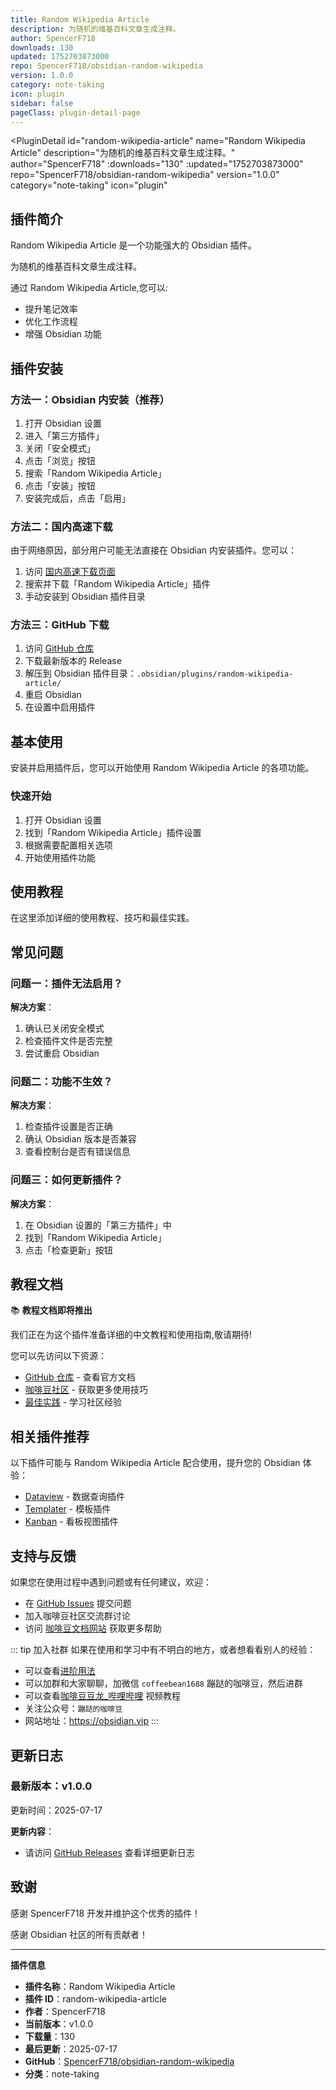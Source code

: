 ```yaml
---
title: Random Wikipedia Article
description: 为随机的维基百科文章生成注释。
author: SpencerF718
downloads: 130
updated: 1752703873000
repo: SpencerF718/obsidian-random-wikipedia
version: 1.0.0
category: note-taking
icon: plugin
sidebar: false
pageClass: plugin-detail-page
---
```


<PluginDetail
  id="random-wikipedia-article"
  name="Random Wikipedia Article"
  description="为随机的维基百科文章生成注释。"
  author="SpencerF718"
  :downloads="130"
  :updated="1752703873000"
  repo="SpencerF718/obsidian-random-wikipedia"
  version="1.0.0"
  category="note-taking"
  icon="plugin"
>

<!-- AUTO_GENERATED_START -->
## 插件简介

Random Wikipedia Article 是一个功能强大的 Obsidian 插件。

为随机的维基百科文章生成注释。

通过 Random Wikipedia Article,您可以:

- 提升笔记效率
- 优化工作流程
- 增强 Obsidian 功能

<!-- AUTO_GENERATED_END -->

<!-- AUTO_GENERATED_START -->
## 插件安装

### 方法一：Obsidian 内安装（推荐）

1. 打开 Obsidian 设置
2. 进入「第三方插件」
3. 关闭「安全模式」
4. 点击「浏览」按钮
5. 搜索「Random Wikipedia Article」
6. 点击「安装」按钮
7. 安装完成后，点击「启用」

### 方法二：国内高速下载

由于网络原因，部分用户可能无法直接在 Obsidian 内安装插件。您可以：

1. 访问 [国内高速下载页面](/zh/documentation/obsidian-plugins-download.html)
2. 搜索并下载「Random Wikipedia Article」插件
3. 手动安装到 Obsidian 插件目录

### 方法三：GitHub 下载

1. 访问 [GitHub 仓库](https://github.com/SpencerF718/obsidian-random-wikipedia)
2. 下载最新版本的 Release
3. 解压到 Obsidian 插件目录：`.obsidian/plugins/random-wikipedia-article/`
4. 重启 Obsidian
5. 在设置中启用插件

## 基本使用

安装并启用插件后，您可以开始使用 Random Wikipedia Article 的各项功能。

### 快速开始

1. 打开 Obsidian 设置
2. 找到「Random Wikipedia Article」插件设置
3. 根据需要配置相关选项
4. 开始使用插件功能

<!-- AUTO_GENERATED_END -->

<!-- CUSTOM_CONTENT_START:tutorial -->
## 使用教程

在这里添加详细的使用教程、技巧和最佳实践。

<!-- CUSTOM_CONTENT_END:tutorial -->

<!-- SHARED_CONTENT_START -->
## 常见问题

### 问题一：插件无法启用？

**解决方案**：
1. 确认已关闭安全模式
2. 检查插件文件是否完整
3. 尝试重启 Obsidian

### 问题二：功能不生效？

**解决方案**：
1. 检查插件设置是否正确
2. 确认 Obsidian 版本是否兼容
3. 查看控制台是否有错误信息

### 问题三：如何更新插件？

**解决方案**：
1. 在 Obsidian 设置的「第三方插件」中
2. 找到「Random Wikipedia Article」
3. 点击「检查更新」按钮

## 教程文档

📚 **教程文档即将推出**

我们正在为这个插件准备详细的中文教程和使用指南,敬请期待!

您可以先访问以下资源：
- [GitHub 仓库](https://github.com/SpencerF718/obsidian-random-wikipedia) - 查看官方文档
- [咖啡豆社区](/zh/bases/) - 获取更多使用技巧
- [最佳实践](/zh/best-practices/) - 学习社区经验

## 相关插件推荐

以下插件可能与 Random Wikipedia Article 配合使用，提升您的 Obsidian 体验：

- [Dataview](/zh/plugins/dataview.html) - 数据查询插件
- [Templater](/zh/plugins/templater-obsidian.html) - 模板插件
- [Kanban](/zh/plugins/obsidian-kanban.html) - 看板视图插件

## 支持与反馈

如果您在使用过程中遇到问题或有任何建议，欢迎：

- 在 [GitHub Issues](https://github.com/SpencerF718/obsidian-random-wikipedia/issues) 提交问题
- 加入咖啡豆社区交流群讨论
- 访问 [咖啡豆文档网站](https://obsidian.vip) 获取更多帮助

::: tip 加入社群
如果在使用和学习中有不明白的地方，或者想看看别人的经验：
- 可以查看[进阶用法](/zh/advanced)
- 可以加群和大家聊聊，加微信 `coffeebean1688` 蹦跶的咖啡豆，然后进群
- 可以查看[咖啡豆豆龙_哔哩哔哩](https://space.bilibili.com/618777356) 视频教程
- 关注公众号：`蹦跶的咖啡豆`
- 网站地址：https://obsidian.vip
:::
<!-- SHARED_CONTENT_END -->

<!-- AUTO_GENERATED_START -->
## 更新日志

### 最新版本：v1.0.0

更新时间：2025-07-17

**更新内容**：
- 请访问 [GitHub Releases](https://github.com/SpencerF718/obsidian-random-wikipedia/releases) 查看详细更新日志

## 致谢

感谢 SpencerF718 开发并维护这个优秀的插件！

感谢 Obsidian 社区的所有贡献者！

---

**插件信息**
- **插件名称**：Random Wikipedia Article
- **插件 ID**：random-wikipedia-article
- **作者**：SpencerF718
- **当前版本**：v1.0.0
- **下载量**：130
- **最后更新**：2025-07-17
- **GitHub**：[SpencerF718/obsidian-random-wikipedia](https://github.com/SpencerF718/obsidian-random-wikipedia)
- **分类**：note-taking
<!-- AUTO_GENERATED_END -->

</PluginDetail>

